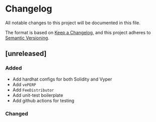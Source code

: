 # Changelog

All notable changes to this project will be documented in this file.

The format is based on [Keep a Changelog](https://keepachangelog.com/en/1.0.0/),
and this project adheres to [Semantic Versioning](https://semver.org/spec/v2.0.0.html).

## [unreleased]

### Added

- Add hardhat configs for both Solidity and Vyper
- Add `vePERP`
- Add `FeeDistributor`
- Add unit-test boilerplate
- Add github actions for testing

### Changed
